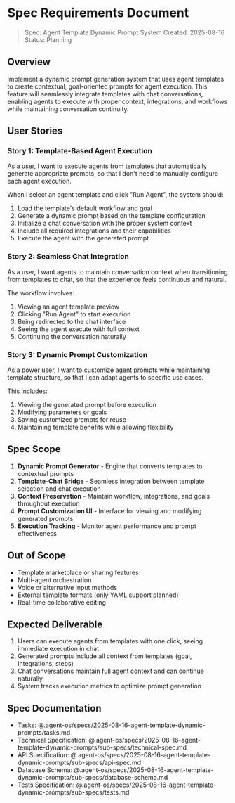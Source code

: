 # Spec Requirements Document

> Spec: Agent Template Dynamic Prompt System
> Created: 2025-08-16
> Status: Planning

## Overview

Implement a dynamic prompt generation system that uses agent templates to create contextual, goal-oriented prompts for agent execution. This feature will seamlessly integrate templates with chat conversations, enabling agents to execute with proper context, integrations, and workflows while maintaining conversation continuity.

## User Stories

### Story 1: Template-Based Agent Execution

As a user, I want to execute agents from templates that automatically generate appropriate prompts, so that I don't need to manually configure each agent execution.

When I select an agent template and click "Run Agent", the system should:
1. Load the template's default workflow and goal
2. Generate a dynamic prompt based on the template configuration
3. Initialize a chat conversation with the proper system context
4. Include all required integrations and their capabilities
5. Execute the agent with the generated prompt

### Story 2: Seamless Chat Integration

As a user, I want agents to maintain conversation context when transitioning from templates to chat, so that the experience feels continuous and natural.

The workflow involves:
1. Viewing an agent template preview
2. Clicking "Run Agent" to start execution
3. Being redirected to the chat interface
4. Seeing the agent execute with full context
5. Continuing the conversation naturally

### Story 3: Dynamic Prompt Customization

As a power user, I want to customize agent prompts while maintaining template structure, so that I can adapt agents to specific use cases.

This includes:
1. Viewing the generated prompt before execution
2. Modifying parameters or goals
3. Saving customized prompts for reuse
4. Maintaining template benefits while allowing flexibility

## Spec Scope

1. **Dynamic Prompt Generator** - Engine that converts templates to contextual prompts
2. **Template-Chat Bridge** - Seamless integration between template selection and chat execution
3. **Context Preservation** - Maintain workflow, integrations, and goals throughout execution
4. **Prompt Customization UI** - Interface for viewing and modifying generated prompts
5. **Execution Tracking** - Monitor agent performance and prompt effectiveness

## Out of Scope

- Template marketplace or sharing features
- Multi-agent orchestration
- Voice or alternative input methods
- External template formats (only YAML support planned)
- Real-time collaborative editing

## Expected Deliverable

1. Users can execute agents from templates with one click, seeing immediate execution in chat
2. Generated prompts include all context from templates (goal, integrations, steps)
3. Chat conversations maintain full agent context and can continue naturally
4. System tracks execution metrics to optimize prompt generation

## Spec Documentation

- Tasks: @.agent-os/specs/2025-08-16-agent-template-dynamic-prompts/tasks.md
- Technical Specification: @.agent-os/specs/2025-08-16-agent-template-dynamic-prompts/sub-specs/technical-spec.md
- API Specification: @.agent-os/specs/2025-08-16-agent-template-dynamic-prompts/sub-specs/api-spec.md
- Database Schema: @.agent-os/specs/2025-08-16-agent-template-dynamic-prompts/sub-specs/database-schema.md
- Tests Specification: @.agent-os/specs/2025-08-16-agent-template-dynamic-prompts/sub-specs/tests.md